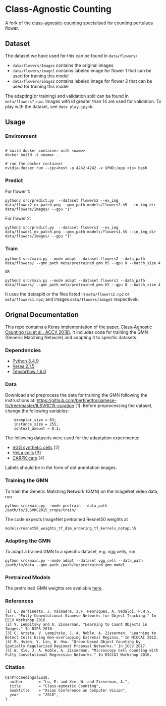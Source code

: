 # Class-Agnostic Counting

A fork of the [class-agnostic-counting](https://github.com/erikalu/class-agnostic-counting) specialised 
for counting portulaca flower.

## Dataset

The dataset we have used for this can be found in `data/flowers/`
- `data/flowers/Images` contains the original images
- `data/flowers/image1` contains labeled image for flower 1 that can be used for training this model
- `data/flowers/image2` contains labeled image for flower 2 that can be used for training this model

The adapting(or training) and validation split can be found in `meta/flowers?.npz`. Images with id greater than 14 are used for validation.
To play with the dataset, see `data play.ipynb`.

## Usage

### Environment 
```

# build docker container with <name>
docker build -t <name> .

# run the docker container
nvidia-docker run --ipc=host -p 4242:4242 -v $PWD:/app <ip> bash 

```

### Predict 

For flower 1: 
```
python3 src/predict.py  --dataset flowers2 --ex_img data/flower2_ex_patch.png --gmn_path models/flowers2.h5 --in_img_dir data/flowers/Images/ --gpu "1"
```

For flower 2:
```
python3 src/predict.py  --dataset flowers1 --ex_img data/flower1_ex_patch.png --gmn_path models/flowers1.h5 --in_img_dir data/flowers/Images/ --gpu "1" 
```

### Train
```
python3 src/main.py --mode adapt --dataset flowers2 --data_path data/flowers/ --gmn_path meta/pretrained_gmn.h5 --gpu 0 --batch_size 4

OR 

python3 src/main.py --mode adapt --dataset flowers1 --data_path data/flowers/ --gmn_path meta/pretrained_gmn.h5 --gpu 0 --batch_size 4
```
It uses the datasplit or the files listed in `meta/flowers2.npz` or `meta/flowers1.npz`; and images `data/flowers/image2` respectivelu

## Orignal Documentation 

This repo contains a Keras implementation of the paper,     [Class-Agnostic Counting (Lu et al., ACCV 2018)](https://arxiv.org/abs/1811.00472). It includes code for training the GMN (Generic Matching Network) and adapting it to specific datasets.
 
### Dependencies
- [Python 3.4.9](https://www.python.org/downloads/)
- [Keras 2.1.5](https://keras.io/)
- [Tensorflow 1.6.0](https://www.tensorflow.org/)


### Data
Download and preprocess the data for training the GMN following the instructions at: https://github.com/bertinetto/siamese-fc/tree/master/ILSVRC15-curation [1]. 
Before preprocessing the dataset, change the following variables:
```
    exemplar_size = 63;
    instance_size = 255;
    context_amount = 0.1;
```
The following datasets were used for the adaptation experiments:
- [VGG synthetic cells](http://www.robots.ox.ac.uk/~vgg/research/counting/index_org.html) [2]
- [HeLa cells](http://www.robots.ox.ac.uk/~vgg/software/cell_detection/) [3]
- [CARPK cars](https://lafi.github.io/LPN/) [4]

Labels should be in the form of dot annotation images.

### Training the GMN
To train the Generic Matching Network (GMN) on the ImageNet video data, run

`python src/main.py --mode pretrain --data_path /path/to/ILSVRC2015_crops/train/`

The code expects ImageNet pretrained Resnet50 weights at

`models/resnet50_weights_tf_dim_ordering_tf_kernels_notop.h5`

### Adapting the GMN
To adapt a trained GMN to a specific dataset, e.g. vgg cells, run

`python src/main.py --mode adapt --dataset vgg_cell --data_path /path/to/data --gmn_path /path/to/pretrained_gmn_model`

### Pretrained Models
The pretrained GMN weights are available [here](http://www.robots.ox.ac.uk/~vgg/research/class-agnostic-counting/models/pretrained_gmn.h5).

### References
```
[1] L. Bertinetto, J. Valmadre, J.F. Henriques, A. Vedaldi, P.H.S. Torr. "Fully-Convolutional Siamese Networks for Object Tracking." In ECCV Workshop 2016.
[2] V. Lempitsky and A. Zisserman. "Learning to Count Objects in Images." In NIPS 2010.
[3] C. Arteta, V. Lempitsky, J. A. Noble, A. Zisserman. "Learning to Detect Cells Using Non-overlapping Extremal Regions." In MICCAI 2012.
[4] M. Hsieh, Y. Lin, W. Hsu. "Drone-based Object Counting by Spatially Regularized Regional Proposal Networks." In ICCV 2017.
[5] W. Xie, J. A. Noble, A. Zisserman. "Microscopy Cell Counting with Fully Convolutional Regression Networks." In MICCAI Workshop 2016.
```

### Citation
```
@InProceedings{Lu18,
  author       = "Lu, E. and Xie, W. and Zisserman, A.",
  title        = "Class-agnostic Counting",
  booktitle    = "Asian Conference on Computer Vision",
  year         = "2018",
}
```


